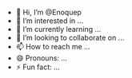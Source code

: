 - 👋 Hi, I’m @Enoquep
- 👀 I’m interested in ...
- 🌱 I’m currently learning ...
- 💞️ I’m looking to collaborate on ...
- 📫 How to reach me ...
- 😄 Pronouns: ...
- ⚡ Fun fact: ...

<!---
Enoquep/Enoquep is a ✨ special ✨ repository because its `README.md` (this file) appears on your GitHub profile.
You can click the Preview link to take a look at your changes.
--->
